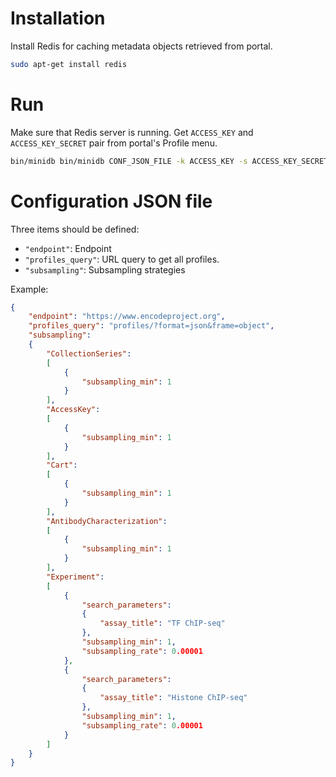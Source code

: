 # Installation

Install Redis for caching metadata objects retrieved from portal.
```bash
sudo apt-get install redis
````

# Run

Make sure that Redis server is running. Get `ACCESS_KEY` and `ACCESS_KEY_SECRET` pair from portal's Profile menu.
```bash
bin/minidb bin/minidb CONF_JSON_FILE -k ACCESS_KEY -s ACCESS_KEY_SECRET 
```


# Configuration JSON file

Three items should be defined:
- `"endpoint"`: Endpoint
- `"profiles_query"`: URL query to get all profiles.
- `"subsampling"`: Subsampling strategies


Example:
```json
{
    "endpoint": "https://www.encodeproject.org",
    "profiles_query": "profiles/?format=json&frame=object",
    "subsampling":
    {
        "CollectionSeries":
        [
            {
                "subsampling_min": 1
            }
        ],
        "AccessKey":
        [
            {
                "subsampling_min": 1
            }
        ],
        "Cart":
        [
            {
                "subsampling_min": 1
            }
        ],
        "AntibodyCharacterization":
        [
            {
                "subsampling_min": 1
            }
        ],
        "Experiment":
        [
            {
                "search_parameters":
                {
                    "assay_title": "TF ChIP-seq"
                },
                "subsampling_min": 1,
                "subsampling_rate": 0.00001
            },
            {
                "search_parameters":
                {
                    "assay_title": "Histone ChIP-seq"
                },
                "subsampling_min": 1,
                "subsampling_rate": 0.00001
            }
        ]
    }
}
```